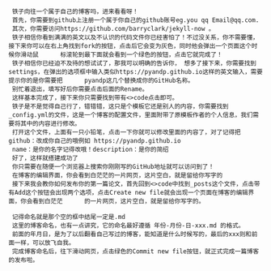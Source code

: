 
     铁子向往一个属于自己的博客吗，进来看看呀！
     首先，你需要到github上注册一个属于你自己的github账号eg.you qq Email@qq.com.
     其次，你需要访问https://github.com/barryclark/jekyll-now 。
     铁子相信你看到满满的英文以及不认识的代码文件你已经害怕了！不过没关系，你不需要懂，接下来你可以在右上角找到fork的按钮，点击后它会变为灰色，同时他会弹出一个页面这个时候你滑动鼠      标滚轮到最下面就会看到一个绿色的按钮，点击它就完成了！
     铁子相信你已经迫不及待的想试试了，那我可以明确的告诉你， 想多了接下来，你需要找到settings，在弹出的选项框中输入类似https://pyandp.github.io这样的英文输入，需要提示你的是你需要把      pyandp这几个替换成你的GitHub名称。
     别忙着退出，填写好后你需要点击后面的Rename。
     这样基本完成了，接下来你只需要找到带有<>code点击即可。
     铁子是不是觉得自己行了，错错错，这只是个模板它还是别人的内容，你需要找到_config.yml的文件，这是一个博客的配置文件，里面附带了原模板作者的个人信息，我们需要将其中的内容进行修改。
     打开这个文件，上面有一只小铅笔，点击一下你就可以修改里面的内容了，对了记得把github：改成你自己的哦例如 https://pyandp.github.io
     name：是你的名字记得改哦！description：是你的简绍
     好了，这样就搭建成功了
     你只需要在随便一个浏览器上搜索你刚刚写的GitHub地址就可以访问到了！
     在博客的编辑界面，你会看到白茫茫的一片网页，这片空白，就是留给你写字的
     接下来我会教你如何发布你的第一篇论文，首先回到<>code中找到_posts这个文件，点击带有Add这个按钮会出现两个选项，点击Create new file就会出现一个页面在博客的编辑界面，你会看到白茫茫      的一片网页，这片空白，就是留给你写字的。

     记得命名就是那个空的框中结尾一定是.md
     这里的博客命名，也有一点讲究，它的命名最好遵循 年份-月份-日-xxx.md 的格式。
     前面的年月日，是为了以后翻看自己写过的博客，能知道是什么时候写的，最后的xxx则和前面一样，可以放飞自我。
     完成博客命名后，往下滑动网页，点击绿色的Commit new file按钮，就正式完成一篇博客的发布啦。

